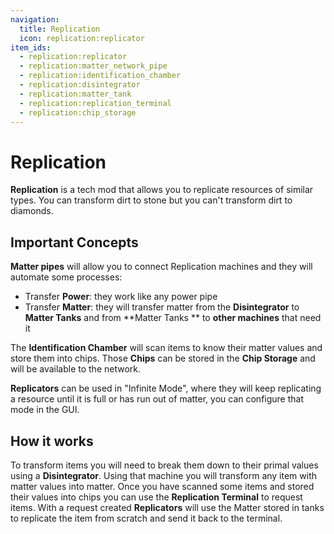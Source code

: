 ```yaml
---
navigation:
  title: Replication
  icon: replication:replicator
item_ids:
  - replication:replicator
  - replication:matter_network_pipe
  - replication:identification_chamber
  - replication:disintegrator
  - replication:matter_tank
  - replication:replication_terminal
  - replication:chip_storage
---
```


# Replication

**Replication** is a tech mod that allows you to replicate resources of similar types. You can transform dirt to stone
but you can't transform dirt to diamonds.

## Important Concepts

**Matter pipes** will allow you to connect Replication machines and they will automate some processes:

* Transfer **Power**: they work like any power pipe
* Transfer **Matter**: they will transfer matter from the **Disintegrator** to **Matter Tanks** and from **Matter Tanks
  ** to **other machines** that need it

The **Identification Chamber** will scan items to know their matter values and store them into chips. Those **Chips**
can be stored in the **Chip Storage** and will be available to the network.

**Replicators** can be used in "Infinite Mode", where they will keep replicating a resource until it is full or has run
out of matter, you can configure that mode in the GUI.

## How it works

To transform items you will need to break them down to their primal values using a **Disintegrator**. Using that machine
you will transform any item with matter values into matter. Once you have scanned some items and stored their values
into chips you can use the **Replication Terminal** to request items. With a request created **Replicators** will use
the Matter stored in tanks to replicate the item from scratch and send it back to the terminal.

<GameScene zoom="4" interactive={true}>
  <ImportStructure src="setup.snbt" />
  <IsometricCamera  yaw="30" pitch="30" />
</GameScene>